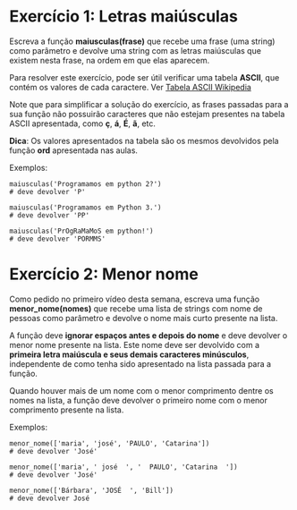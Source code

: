 # Exercício 1: Letras maiúsculas

Escreva a função **maiusculas(frase)** que recebe uma frase (uma string) como parâmetro e devolve uma string com as letras maiúsculas que existem nesta frase, na ordem em que elas aparecem.

Para resolver este exercício, pode ser útil verificar uma tabela **ASCII**, que contém os valores de cada caractere. Ver [Tabela ASCII Wikipedia](https://pt.wikipedia.org/wiki/ASCII)

Note que para simplificar a solução do exercício, as frases passadas para a sua função não possuirão caracteres que não estejam presentes na tabela ASCII apresentada, como **ç**, **á**, **É**, **ã**, etc.

**Dica**: Os valores apresentados na tabela são os mesmos devolvidos pela função **ord** apresentada nas aulas.

Exemplos:

```
maiusculas('Programamos em python 2?')
# deve devolver 'P'

maiusculas('Programamos em Python 3.')
# deve devolver 'PP'

maiusculas('PrOgRaMaMoS em python!')
# deve devolver 'PORMMS'
```

# Exercício 2: Menor nome

Como pedido no primeiro vídeo desta semana, escreva uma função **menor_nome(nomes)** que recebe uma lista de strings com nome de pessoas como parâmetro e devolve o nome mais curto presente na lista.

A função deve **ignorar espaços antes e depois do nome** e deve devolver o menor nome presente na lista. Este nome deve ser devolvido com a **primeira letra maiúscula e seus demais caracteres minúsculos**, independente de como tenha sido apresentado na lista passada para a função.

Quando houver mais de um nome com o menor comprimento dentre os nomes na lista, a função deve devolver o primeiro nome com o menor comprimento presente na lista.

Exemplos:

```
menor_nome(['maria', 'josé', 'PAULO', 'Catarina'])
# deve devolver 'José'

menor_nome(['maria', ' josé  ', '  PAULO', 'Catarina  '])
# deve devolver 'José'

menor_nome(['Bárbara', 'JOSÉ  ', 'Bill'])
# deve devolver José
```